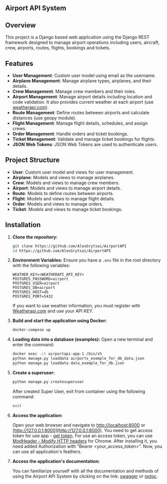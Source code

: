 ## Airport API System

## Overview
This project is a Django based web application using the Django REST framework 
designed to manage airport operations including users, aircraft, crew, 
airports, routes, flights, bookings and tickets.   

## Features
- **User Management**: Custom user model using email as the username.
- **Airplane Management**: Manage airplane types, airplanes, and their details.
- **Crew Management**: Manage crew members and their roles.
- **Airport Management**: Manage airport details including location and code 
validation. It also provides current weather at each airport 
(use [weatherapi.com](https://www.weatherapi.com/)).
- **Route Management**: Define routes between airports and calculate distances 
(use geopy module).
- **Flight Management**: Manage flight details, schedules, and assign crews.
- **Order Management**: Handle orders and ticket bookings.
- **Ticket Management**: Validate and manage ticket bookings for flights. 
- **JSON Web Tokens**: JSON Web Tokens are used to authenticate users. 

## Project Structure

- **User**: Custom user model and views for user management.
- **Airplane**: Models and views to manage airplanes.
- **Crew**: Models and views to manage crew members.
- **Airport**: Models and views to manage airport details.
- **Route**: Models to define routes between airports.
- **Flight**: Models and views to manage flight details.
- **Order**: Models and views to manage orders.
- **Ticket**: Models and views to manage ticket bookings.
  

## Installation

1. **Clone the repository:**
    ```sh
    git clone https://github.com/AlexGrytsai/AirportAPI
    cd https://github.com/AlexGrytsai/AirportAPI
    ```
2. **Environment Variables:**
		Ensure you have a `.env` file in the root directory with the following variables:
		
	```env
	WEATHER_KEY=<WEATHERAPI_API_KEY>
	POSTGRES_PASSWORD=airport
	POSTGRES_USER=airport
	POSTGRES_DB=airport
	POSTGRES_HOST=db
	POSTGRES_PORT=5432
	```
	If you want to use weather information, you must register with 
[Weatherapi.com](https://www.weatherapi.com/) and use your API KEY.
		
3. **Build and start the application using Docker:**
    ```sh
    docker-compose up
    ```
4. **Loading data into a database (examples):**
	Open a new terminal and enter the command:
	```sh
    docker exec -it airportapi-app-1 /bin/sh
    python manage.py loaddata airports_exemple_for_db_data.json
    python manage.py loaddata data_exemple_for_db.json
    ```
5. **Create a superuser:**
	```sh
    python manage.py createsuperuser
    ```
    After created Super User, exit from container using the following command:
    ```sh
    exit
    ```
    
6. **Access the application:**
    
    Open your web browser and navigate to [http://localhost:8000](http://localhost:8000) 
or [http://127.0.0.1:8000](http://127.0.0.1:8000).
	You need to get access token for use app - [get token](http://127.0.0.1:8000/api/v1/token/).
	For use an access token, you can use [ModHeader - Modify HTTP headers](https://chromewebstore.google.com/detail/modheader-modify-http-hea/idgpnmonknjnojddfkpgkljpfnnfcklj?pli=1) 
for Chrome. After installing it, you need added Authorization with "Bearer <your_access_token>".
	Now, you can use all application's feathers.
	
7. **Access the application's documentation:**
    
    You can familiarize yourself with all the documentation and methods of 
using the Airport API System by clicking on the link: [swagger](http://localhost:8000/api/v1/doc/swagger/) or [redoc](http://127.0.0.1:8000/api/v1/doc/redoc/).